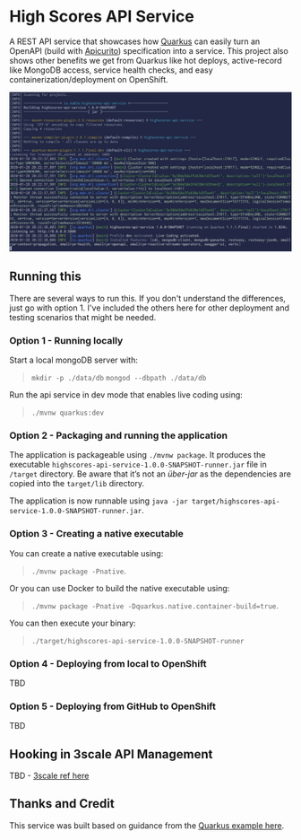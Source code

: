 # High Scores API Service

A REST API service that showcases how [Quarkus](https://quarkus.io/) can easily turn an OpenAPI (build with [Apicurito](https://github.com/Apicurio)) specification into a service. This project also shows other benefits we get from Quarkus like hot deploys, active-record like MongoDB access, service health checks, and easy containerization/deployment on OpenShift.

![Screenshot](.screens/terminalshot.png)

## Running this
There are several ways to run this. If you don't understand the differences, just go with option 1. I've included the others here for other deployment and testing scenarios that might be needed.

### Option 1 - Running locally
Start a local mongoDB server with:
>`mkdir -p ./data/db`
>`mongod --dbpath ./data/db` 

Run the api service in dev mode that enables live coding using:
>`./mvnw quarkus:dev`

### Option 2 - Packaging and running the application
The application is packageable using `./mvnw package`. It produces the executable `highscores-api-service-1.0.0-SNAPSHOT-runner.jar` file in `/target` directory. Be aware that it’s not an _über-jar_ as the dependencies are copied into the `target/lib` directory.

The application is now runnable using `java -jar target/highscores-api-service-1.0.0-SNAPSHOT-runner.jar`.

### Option 3 - Creating a native executable
You can create a native executable using: 
>`./mvnw package -Pnative`.

Or you can use Docker to build the native executable using:
>`./mvnw package -Pnative -Dquarkus.native.container-build=true`.

You can then execute your binary:
>`./target/highscores-api-service-1.0.0-SNAPSHOT-runner`

### Option 4 - Deploying from local to OpenShift
TBD

### Option 5 - Deploying from GitHub to OpenShift
TBD

## Hooking in 3scale API Management
TBD - [3scale ref here](https://access.redhat.com/documentation/en-us/red_hat_3scale_api_management/2.7/html/providing_apis_in_the_developer_portal/create-new-service-openapi-specification#using_openapi_specification)

## Thanks and Credit
This service was built based on guidance from the [Quarkus example here](https://quarkus.io/guides/openapi-swaggerui#loading-openapi-schema-from-static-files).